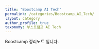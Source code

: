 ```yaml
---
title: "Boostcamp AI Tech"
permalink: /categories/Boostcamp_AI_Tech/
layout: category
author_profile: true
taxonomy: 부스트캠프 AI Tech
---
```


Boostcamp 정리노트 입니다.
